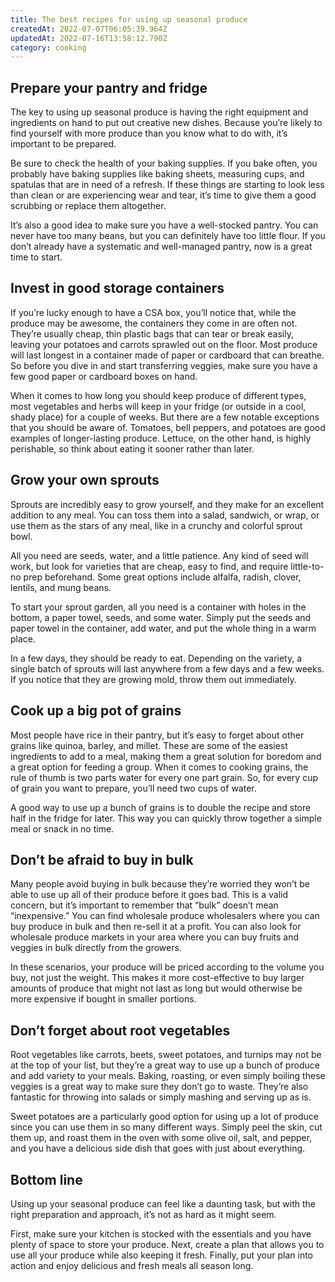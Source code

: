 ```yaml
---
title: The best recipes for using up seasonal produce
createdAt: 2022-07-07T06:05:39.964Z
updatedAt: 2022-07-16T13:58:12.790Z
category: cooking
---
```


## Prepare your pantry and fridge

The key to using up seasonal produce is having the right equipment and ingredients on hand to put out creative new dishes. Because you’re likely to find yourself with more produce than you know what to do with, it’s important to be prepared.

Be sure to check the health of your baking supplies. If you bake often, you probably have baking supplies like baking sheets, measuring cups, and spatulas that are in need of a refresh. If these things are starting to look less than clean or are experiencing wear and tear, it’s time to give them a good scrubbing or replace them altogether.

It’s also a good idea to make sure you have a well-stocked pantry. You can never have too many beans, but you can definitely have too little flour. If you don’t already have a systematic and well-managed pantry, now is a great time to start.

## Invest in good storage containers

If you’re lucky enough to have a CSA box, you’ll notice that, while the produce may be awesome, the containers they come in are often not. They’re usually cheap, thin plastic bags that can tear or break easily, leaving your potatoes and carrots sprawled out on the floor.
Most produce will last longest in a container made of paper or cardboard that can breathe. So before you dive in and start transferring veggies, make sure you have a few good paper or cardboard boxes on hand.

When it comes to how long you should keep produce of different types, most vegetables and herbs will keep in your fridge (or outside in a cool, shady place) for a couple of weeks. But there are a few notable exceptions that you should be aware of. Tomatoes, bell peppers, and potatoes are good examples of longer-lasting produce. Lettuce, on the other hand, is highly perishable, so think about eating it sooner rather than later.

## Grow your own sprouts

Sprouts are incredibly easy to grow yourself, and they make for an excellent addition to any meal. You can toss them into a salad, sandwich, or wrap, or use them as the stars of any meal, like in a crunchy and colorful sprout bowl.

All you need are seeds, water, and a little patience. Any kind of seed will work, but look for varieties that are cheap, easy to find, and require little-to-no prep beforehand. Some great options include alfalfa, radish, clover, lentils, and mung beans.

To start your sprout garden, all you need is a container with holes in the bottom, a paper towel, seeds, and some water. Simply put the seeds and paper towel in the container, add water, and put the whole thing in a warm place.

In a few days, they should be ready to eat. Depending on the variety, a single batch of sprouts will last anywhere from a few days and a few weeks. If you notice that they are growing mold, throw them out immediately.

## Cook up a big pot of grains

Most people have rice in their pantry, but it’s easy to forget about other grains like quinoa, barley, and millet. These are some of the easiest ingredients to add to a meal, making them a great solution for boredom and a great option for feeding a group.
When it comes to cooking grains, the rule of thumb is two parts water for every one part grain. So, for every cup of grain you want to prepare, you’ll need two cups of water.

A good way to use up a bunch of grains is to double the recipe and store half in the fridge for later. This way you can quickly throw together a simple meal or snack in no time.

## Don’t be afraid to buy in bulk

Many people avoid buying in bulk because they’re worried they won’t be able to use up all of their produce before it goes bad. This is a valid concern, but it’s important to remember that “bulk” doesn’t mean “inexpensive.”
You can find wholesale produce wholesalers where you can buy produce in bulk and then re-sell it at a profit. You can also look for wholesale produce markets in your area where you can buy fruits and veggies in bulk directly from the growers.

In these scenarios, your produce will be priced according to the volume you buy, not just the weight. This makes it more cost-effective to buy larger amounts of produce that might not last as long but would otherwise be more expensive if bought in smaller portions.

## Don’t forget about root vegetables

Root vegetables like carrots, beets, sweet potatoes, and turnips may not be at the top of your list, but they’re a great way to use up a bunch of produce and add variety to your meals.
Baking, roasting, or even simply boiling these veggies is a great way to make sure they don’t go to waste. They’re also fantastic for throwing into salads or simply mashing and serving up as is.

Sweet potatoes are a particularly good option for using up a lot of produce since you can use them in so many different ways. Simply peel the skin, cut them up, and roast them in the oven with some olive oil, salt, and pepper, and you have a delicious side dish that goes with just about everything.

## Bottom line

Using up your seasonal produce can feel like a daunting task, but with the right preparation and approach, it’s not as hard as it might seem.

First, make sure your kitchen is stocked with the essentials and you have plenty of space to store your produce. Next, create a plan that allows you to use all your produce while also keeping it fresh. Finally, put your plan into action and enjoy delicious and fresh meals all season long.
